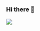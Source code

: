 ### Hi there 👋

<!--
**noteasymin/noteasymin** is a ✨ _special_ ✨ repository because its `README.md` (this file) appears on your GitHub profile.

Here are some ideas to get you started:

- 🔭 I’m currently working on ...
- 🌱 I’m currently learning ...
- 👯 I’m looking to collaborate on ...
- 🤔 I’m looking for help with ...
- 💬 Ask me about ...
- 📫 How to reach me: ...
- 😄 Pronouns: ...
- ⚡ Fun fact: ...
-->

<a href="https://jmdwlee.tistory.com" target="_blank"><img src="https://img.shields.io/badge/Tistory-000000?&style=flat-square&logo=Tistory&logoColor=#000000"/></a>
